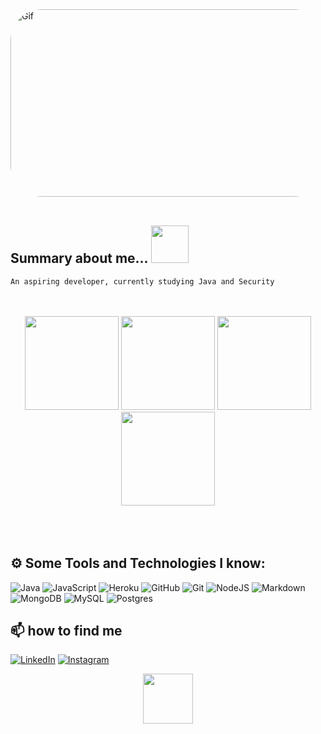 
<img align="leaft" alt="Gif" height="300" width="1090" style="border-radius:50px;"  src="https://media.giphy.com/media/wwg1suUiTbCY8H8vIA/giphy-downsized-large.gif">

</br>
</br>

## Summary about me...  <img src="https://media.giphy.com/media/iIqmM5tTjmpOB9mpbn/giphy.gif" width="60"> 
    An aspiring developer, currently studying Java and Security

</br>
</br>

<div align="center">
<img height="150em" src="https://github-profile-summary-cards.vercel.app/api/cards/profile-details?username=jgbispo&theme=radical"/> 
<img height="150em" src="https://github-readme-stats.vercel.app/api?username=jgbispo&show_icons=true&theme=radical&include_all_commits=true&count_private=false&hide_border=true"/> <img height="150em" src="https://github-readme-stats.vercel.app/api/top-langs/?username=jgbispo&layout=compact&langs_count=7&theme=radical&hide_border=true"/> <img height="150em" src="https://github-readme-streak-stats.herokuapp.com/?user=jgbispo&theme=radical&hide_border=true"/>
</div>
</br>
</br>
</br>

## ⚙️ Some Tools and Technologies I know:     
![Java](https://img.shields.io/badge/java-%23ED8B00.svg?style=for-the-badge&logo=java&logoColor=white) 
![JavaScript](https://img.shields.io/badge/javascript-%23323330.svg?style=for-the-badge&logo=javascript&logoColor=%23F7DF1E)
![Heroku](https://img.shields.io/badge/Heroku-430098?style=for-the-badge&logo=heroku&logoColor=white)
![GitHub](https://img.shields.io/badge/GitHub-100000?style=for-the-badge&logo=github&logoColor=white)
![Git](https://img.shields.io/badge/GIT-E44C30?style=for-the-badge&logo=git&logoColor=white)
![NodeJS](https://img.shields.io/badge/node.js-6DA55F?style=for-the-badge&logo=node.js&logoColor=white) 
![Markdown](https://img.shields.io/badge/markdown-%23000000.svg?style=for-the-badge&logo=markdown&logoColor=white)
![MongoDB](https://img.shields.io/badge/MongoDB-%234ea94b.svg?style=for-the-badge&logo=mongodb&logoColor=white)
![MySQL](https://img.shields.io/badge/mysql-%2300f.svg?style=for-the-badge&logo=mysql&logoColor=white)
![Postgres](https://img.shields.io/badge/postgres-%23316192.svg?style=for-the-badge&logo=postgresql&logoColor=white) 

## 📫 how to find me

[![LinkedIn](https://img.shields.io/badge/LinkedIn-%230077B5.svg?logo=linkedin&logoColor=white)](https://www.linkedin.com/in/joaogustavobispo/)
[![Instagram](https://img.shields.io/badge/Instagram-%23E4405F.svg?logo=Instagram&logoColor=white)](https://www.instagram.com/jgsbispo/)
<!-- ![Snake animation](https://github.com/jgbispo/jgbispo/blob/output/github-contribution-grid-snake.svg) -->

<div align="center">
    <img src="https://media.giphy.com/media/0TtX2qqpxp3pIafzio/giphy.gif" width="80"> 
</div>